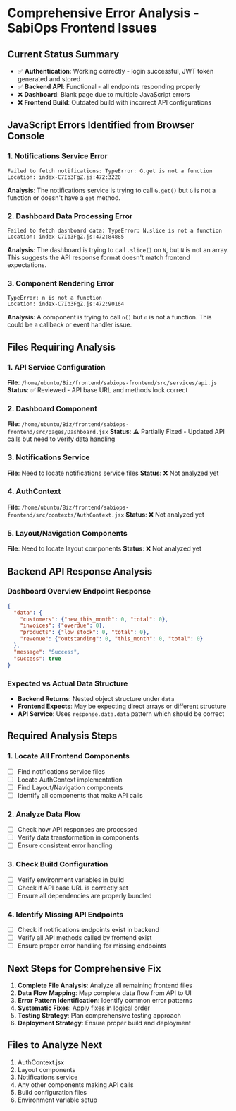 # Comprehensive Error Analysis - SabiOps Frontend Issues

## Current Status Summary
- ✅ **Authentication**: Working correctly - login successful, JWT token generated and stored
- ✅ **Backend API**: Functional - all endpoints responding properly
- ❌ **Dashboard**: Blank page due to multiple JavaScript errors
- ❌ **Frontend Build**: Outdated build with incorrect API configurations

## JavaScript Errors Identified from Browser Console

### 1. Notifications Service Error
```
Failed to fetch notifications: TypeError: G.get is not a function
Location: index-C7Ib3FgZ.js:472:3220
```
**Analysis**: The notifications service is trying to call `G.get()` but `G` is not a function or doesn't have a `get` method.

### 2. Dashboard Data Processing Error
```
Failed to fetch dashboard data: TypeError: N.slice is not a function
Location: index-C7Ib3FgZ.js:472:84885
```
**Analysis**: The dashboard is trying to call `.slice()` on `N`, but `N` is not an array. This suggests the API response format doesn't match frontend expectations.

### 3. Component Rendering Error
```
TypeError: n is not a function
Location: index-C7Ib3FgZ.js:472:90164
```
**Analysis**: A component is trying to call `n()` but `n` is not a function. This could be a callback or event handler issue.

## Files Requiring Analysis

### 1. API Service Configuration
**File**: `/home/ubuntu/Biz/frontend/sabiops-frontend/src/services/api.js`
**Status**: ✅ Reviewed - API base URL and methods look correct

### 2. Dashboard Component
**File**: `/home/ubuntu/Biz/frontend/sabiops-frontend/src/pages/Dashboard.jsx`
**Status**: ⚠️ Partially Fixed - Updated API calls but need to verify data handling

### 3. Notifications Service
**File**: Need to locate notifications service files
**Status**: ❌ Not analyzed yet

### 4. AuthContext
**File**: `/home/ubuntu/Biz/frontend/sabiops-frontend/src/contexts/AuthContext.jsx`
**Status**: ❌ Not analyzed yet

### 5. Layout/Navigation Components
**File**: Need to locate layout components
**Status**: ❌ Not analyzed yet

## Backend API Response Analysis

### Dashboard Overview Endpoint Response
```json
{
  "data": {
    "customers": {"new_this_month": 0, "total": 0},
    "invoices": {"overdue": 0},
    "products": {"low_stock": 0, "total": 0},
    "revenue": {"outstanding": 0, "this_month": 0, "total": 0}
  },
  "message": "Success",
  "success": true
}
```

### Expected vs Actual Data Structure
- **Backend Returns**: Nested object structure under `data`
- **Frontend Expects**: May be expecting direct arrays or different structure
- **API Service**: Uses `response.data.data` pattern which should be correct

## Required Analysis Steps

### 1. Locate All Frontend Components
- [ ] Find notifications service files
- [ ] Locate AuthContext implementation
- [ ] Find Layout/Navigation components
- [ ] Identify all components that make API calls

### 2. Analyze Data Flow
- [ ] Check how API responses are processed
- [ ] Verify data transformation in components
- [ ] Ensure consistent error handling

### 3. Check Build Configuration
- [ ] Verify environment variables in build
- [ ] Check if API base URL is correctly set
- [ ] Ensure all dependencies are properly bundled

### 4. Identify Missing API Endpoints
- [ ] Check if notifications endpoints exist in backend
- [ ] Verify all API methods called by frontend exist
- [ ] Ensure proper error handling for missing endpoints

## Next Steps for Comprehensive Fix

1. **Complete File Analysis**: Analyze all remaining frontend files
2. **Data Flow Mapping**: Map complete data flow from API to UI
3. **Error Pattern Identification**: Identify common error patterns
4. **Systematic Fixes**: Apply fixes in logical order
5. **Testing Strategy**: Plan comprehensive testing approach
6. **Deployment Strategy**: Ensure proper build and deployment

## Files to Analyze Next
1. AuthContext.jsx
2. Layout components
3. Notifications service
4. Any other components making API calls
5. Build configuration files
6. Environment variable setup

